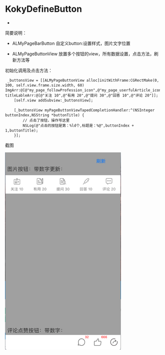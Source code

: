 # KokyDefineButton
-
简要说明：

- ALMyPageBarButton
自定义button:设置样式，图片文字位置

- ALMyPageButtonView
放置多个按钮的view，所有数据设置，点击方法，刷新方法等

初始化调用及点击方法：

```
 _buttonsView = [[ALMyPageButtonView alloc]initWithFrame:CGRectMake(0, 100, self.view.frame.size.width, 60) ImgArr:@[@"my_page_followProfession_icon",@"my_page_userfulArticle_icon",@"my_page_question_icon",@"my_page_answer_icon",@"my_page_comment_icon"] titleLableArr:@[@"关注 10",@"有用 20",@"提问 30",@"回答 10",@"评论 20"]];
    [self.view addSubview:_buttonsView];
    
    [_buttonsView myPageButtonViewTapedCompletionHandler:^(NSInteger buttonIndex,NSString *buttonTitle) {
        // 点击了按钮，操作写这里
        NSLog(@"点击的按钮是第：%ld个,标题是：%@",buttonIndex + 1,buttonTitle);
    }];
```

截图

![](button.png)